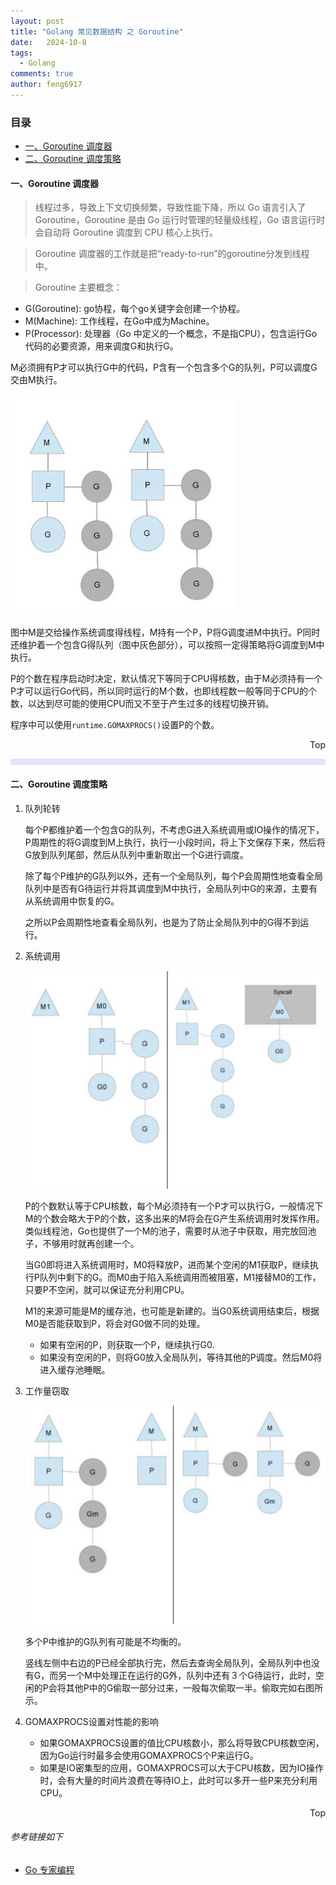 ```yaml
---
layout: post
title: "Golang 常见数据结构 之 Goroutine"
date:   2024-10-8
tags: 
  - Golang
comments: true
author: feng6917
---
```


<!-- more -->

### 目录

- [一、Goroutine 调度器](#一goroutine-调度器)
- [二、Goroutine 调度策略](#二goroutine-调度策略)

#### 一、Goroutine 调度器

> 线程过多，导致上下文切换频繁，导致性能下降，所以 Go 语言引入了 Goroutine，Goroutine 是由 Go 运行时管理的轻量级线程，Go 语言运行时会自动将 Goroutine 调度到 CPU 核心上执行。

> Goroutine 调度器的工作就是把“ready-to-run”的goroutine分发到线程中。

> Goroutine 主要概念：

- G(Goroutine): go协程，每个go关键字会创建一个协程。
- M(Machine): 工作线程，在Go中成为Machine。
- P(Processor): 处理器（Go 中定义的一个概念，不是指CPU），包含运行Go代码的必要资源，用来调度G和执行G。

M必须拥有P才可以执行G中的代码，P含有一个包含多个G的队列，P可以调度G交由M执行。

![img](../images/2024-10-11/6.jpg)

图中M是交给操作系统调度得线程，M持有一个P，P将G调度进M中执行。P同时还维护着一个包含G得队列（图中灰色部分），可以按照一定得策略将G调度到M中执行。

P的个数在程序启动时决定，默认情况下等同于CPU得核数，由于M必须持有一个P才可以运行Go代码，所以同时运行的M个数，也即线程数一般等同于CPU的个数，以达到尽可能的使用CPU而又不至于产生过多的线程切换开销。

程序中可以使用`runtime.GOMAXPROCS()`设置P的个数。

<div style="text-align: right;">
    <a href="#目录" style="text-decoration: none;">Top</a>
</div>

<hr style="background-color: blue;border: none;height: 10px;opacity: .1;width: 100%" />

#### 二、Goroutine 调度策略

1. 队列轮转

    每个P都维护着一个包含G的队列，不考虑G进入系统调用或IO操作的情况下，P周期性的将G调度到M上执行，执行一小段时间，将上下文保存下来，然后将G放到队列尾部，然后从队列中重新取出一个G进行调度。

    除了每个P维护的G队列以外，还有一个全局队列，每个P会周期性地查看全局队列中是否有G待运行并将其调度到M中执行，全局队列中G的来源，主要有　从系统调用中恢复的G。

    之所以P会周期性地查看全局队列，也是为了防止全局队列中的G得不到运行。
2. 系统调用

    ![img](../images/2024-10-11/7.jpg)

    P的个数默认等于CPU核数，每个M必须持有一个P才可以执行G，一般情况下M的个数会略大于P的个数，这多出来的M将会在G产生系统调用时发挥作用。类似线程池，Go也提供了一个M的池子，需要时从池子中获取，用完放回池子，不够用时就再创建一个。

    当G0即将进入系统调用时，M0将释放P，进而某个空闲的M1获取P，继续执行P队列中剩下的G。而M0由于陷入系统调用而被阻塞，M1接替M0的工作，只要P不空闲，就可以保证充分利用CPU。

    M1的来源可能是M的缓存池，也可能是新建的。当G0系统调用结束后，根据M0是否能获取到P，将会对G0做不同的处理。

    - 如果有空闲的P，则获取一个P，继续执行G0.
    - 如果没有空闲的P，则将G0放入全局队列，等待其他的P调度。然后M0将进入缓存池睡眠。

3. 工作量窃取

    ![img](../images/2024-10-11/8.jpg)

    多个P中维护的G队列有可能是不均衡的。

    竖线左侧中右边的P已经全部执行完，然后去查询全局队列，全局队列中也没有G，而另一个M中处理正在运行的G外，队列中还有３个G待运行，此时，空闲的P会将其他P中的G偷取一部分过来，一般每次偷取一半。偷取完如右图所示。

4. GOMAXPROCS设置对性能的影响
    - 如果GOMAXPROCS设置的值比CPU核数小，那么将导致CPU核数空闲，因为Go运行时最多会使用GOMAXPROCS个P来运行G。
    - 如果是IO密集型的应用，GOMAXPROCS可以大于CPU核数，因为IO操作时，会有大量的时间片浪费在等待IO上，此时可以多开一些P来充分利用CPU。

<div style="text-align: right;">
    <a href="#目录" style="text-decoration: none;">Top</a>
</div>

###### 参考链接如下

- [Go 专家编程](https://www.topgoer.cn/docs/gozhuanjia/gochan4)
